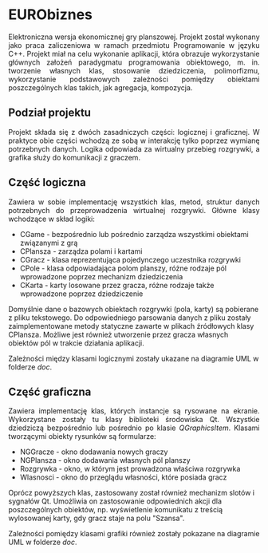 # EURObiznes
<p align="justify">
Elektroniczna wersja ekonomicznej gry planszowej. Projekt został wykonany jako praca zaliczeniowa w ramach przedmiotu Programowanie w języku C++. Projekt 
miał na celu wykonanie aplikacji, która obrazuje wykorzystanie głównych założeń paradygmatu programowania obiektowego, m. in. tworzenie własnych klas, 
stosowanie dziedziczenia, polimorfizmu, wykorzystanie podstawowych zależności pomiędzy obiektami poszczególnych klas takich, jak agregacja, kompozycja.
</p>

## Podział projektu
<p align="justify">
Projekt składa się z dwóch zasadniczych części: logicznej i graficznej. W praktyce obie części wchodzą ze sobą w interakcję tylko poprzez wymianę 
potrzebnych danych. Logika odpowiada za wirtualny przebieg rozgrywki, a grafika służy do komunikacji z graczem.
</p>

## Część logiczna
<p align="justify">
Zawiera w sobie implementację wszystkich klas, metod, struktur danych potrzebnych do przeprowadzenia wirtualnej rozgrywki. 
Główne klasy wchodzące w skład logiki:
<ul>
  <li>CGame - bezpośrednio lub pośrednio zarządza wszystkimi obiektami związanymi z grą</li>
  <li>CPlansza - zarządza polami i kartami</li>
  <li>CGracz - klasa reprezentująca pojedynczego uczestnika rozgrywki</li>
  <li>CPole - klasa odpowiadająca polom planszy, różne rodzaje pól wprowadzone poprzez mechanizm dziedziczenia</li>
  <li>CKarta - karty losowane przez gracza, różne rodzaje także wprowadzone poprzez dziedziczenie</li>
</ul>

Domyślnie dane o bazowych obiektach rozgrywki (pola, karty) są pobierane z pliku tekstowego. Do odpowiedniego parsowania danych z pliku zostały zaimplementowane metody statyczne zawarte w plikach źródłowych klasy CPlansza. Możliwe jest również utworzenie przez gracza własnych obiektów pól w trakcie działania aplikacji. 

Zależności między klasami logicznymi zostały ukazane na diagramie UML w folderze <i>doc</i>.
</p>

## Część graficzna
<p align="justify">
  Zawiera implementację klas, których instancje są rysowane na ekranie. Wykorzystane zostały tu klasy biblioteki środowiska Qt. Wszystkie dziedziczą bezpośrednio lub pośrednio po klasie <i>QGraphicsItem</i>. Klasami tworzącymi obiekty rysunków są formularze: 
  <ul>
    <li>NGGracze - okno dodawania nowych graczy</li>
    <li>NGPlansza - okno dodawania własnych pól planszy</li>
    <li>Rozgrywka - okno, w którym jest prowadzona właściwa rozgrywka</li>
    <li>Wlasnosci - okno do przeglądu własności, które posiada gracz</li>
  </ul>
  
  Oprócz powyższych klas, zastosowany został również mechanizm slotów i sygnałów Qt. Umożliwia on zastosowanie odpowiednich akcji dla poszczególnych obiektów, np. wyświetlenie komunikatu z treścią wylosowanej karty, gdy gracz staje na polu "Szansa". 
  
  Zależności pomiędzy klasami grafiki również zostały pokazane na diagramie UML w folderze <i>doc</i>.
</p>
  
